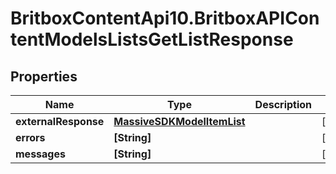 # BritboxContentApi10.BritboxAPIContentModelsListsGetListResponse

## Properties
Name | Type | Description | Notes
------------ | ------------- | ------------- | -------------
**externalResponse** | [**MassiveSDKModelItemList**](MassiveSDKModelItemList.md) |  | [optional] 
**errors** | **[String]** |  | [optional] 
**messages** | **[String]** |  | [optional] 


